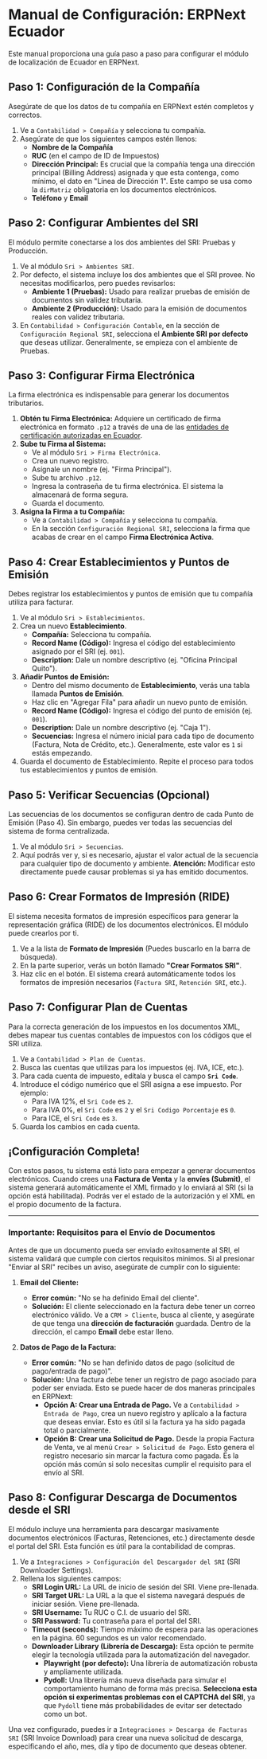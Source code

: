 # Manual de Configuración: ERPNext Ecuador

Este manual proporciona una guía paso a paso para configurar el módulo de localización de Ecuador en ERPNext.

## Paso 1: Configuración de la Compañía

Asegúrate de que los datos de tu compañía en ERPNext estén completos y correctos.
1.  Ve a `Contabilidad > Compañía` y selecciona tu compañía.
2.  Asegúrate de que los siguientes campos estén llenos:
    -   **Nombre de la Compañía**
    -   **RUC** (en el campo de ID de Impuestos)
    -   **Dirección Principal:** Es crucial que la compañía tenga una dirección principal (Billing Address) asignada y que esta contenga, como mínimo, el dato en "Línea de Dirección 1". Este campo se usa como la `dirMatriz` obligatoria en los documentos electrónicos.
    -   **Teléfono** y **Email**

## Paso 2: Configurar Ambientes del SRI

El módulo permite conectarse a los dos ambientes del SRI: Pruebas y Producción.
1.  Ve al módulo `Sri > Ambientes SRI`.
2.  Por defecto, el sistema incluye los dos ambientes que el SRI provee. No necesitas modificarlos, pero puedes revisarlos:
    -   **Ambiente 1 (Pruebas):** Usado para realizar pruebas de emisión de documentos sin validez tributaria.
    -   **Ambiente 2 (Producción):** Usado para la emisión de documentos reales con validez tributaria.
3.  En `Contabilidad > Configuración Contable`, en la sección de `Configuración Regional SRI`, selecciona el **Ambiente SRI por defecto** que deseas utilizar. Generalmente, se empieza con el ambiente de Pruebas.

## Paso 3: Configurar Firma Electrónica

La firma electrónica es indispensable para generar los documentos tributarios.
1.  **Obtén tu Firma Electrónica:** Adquiere un certificado de firma electrónica en formato `.p12` a través de una de las [entidades de certificación autorizadas en Ecuador](https://www.google.com/search?q=entidades+de+certificacion+autorizadas+ecuador).
2.  **Sube tu Firma al Sistema:**
    -   Ve al módulo `Sri > Firma Electrónica`.
    -   Crea un nuevo registro.
    -   Asígnale un nombre (ej. "Firma Principal").
    -   Sube tu archivo `.p12`.
    -   Ingresa la contraseña de tu firma electrónica. El sistema la almacenará de forma segura.
    -   Guarda el documento.
3.  **Asigna la Firma a tu Compañía:**
    -   Ve a `Contabilidad > Compañía` y selecciona tu compañía.
    -   En la sección `Configuración Regional SRI`, selecciona la firma que acabas de crear en el campo **Firma Electrónica Activa**.

## Paso 4: Crear Establecimientos y Puntos de Emisión

Debes registrar los establecimientos y puntos de emisión que tu compañía utiliza para facturar.
1.  Ve al módulo `Sri > Establecimientos`.
2.  Crea un nuevo **Establecimiento**.
    -   **Compañía:** Selecciona tu compañía.
    -   **Record Name (Código):** Ingresa el código del establecimiento asignado por el SRI (ej. `001`).
    -   **Description:** Dale un nombre descriptivo (ej. "Oficina Principal Quito").
3.  **Añadir Puntos de Emisión:**
    -   Dentro del mismo documento de **Establecimiento**, verás una tabla llamada **Puntos de Emisión**.
    -   Haz clic en "Agregar Fila" para añadir un nuevo punto de emisión.
    -   **Record Name (Código):** Ingresa el código del punto de emisión (ej. `001`).
    -   **Description:** Dale un nombre descriptivo (ej. "Caja 1").
    -   **Secuencias:** Ingresa el número inicial para cada tipo de documento (Factura, Nota de Crédito, etc.). Generalmente, este valor es `1` si estás empezando.
4.  Guarda el documento de Establecimiento. Repite el proceso para todos tus establecimientos y puntos de emisión.

## Paso 5: Verificar Secuencias (Opcional)

Las secuencias de los documentos se configuran dentro de cada Punto de Emisión (Paso 4). Sin embargo, puedes ver todas las secuencias del sistema de forma centralizada.
1.  Ve al módulo `Sri > Secuencias`.
2.  Aquí podrás ver y, si es necesario, ajustar el valor actual de la secuencia para cualquier tipo de documento y ambiente. **Atención:** Modificar esto directamente puede causar problemas si ya has emitido documentos.

## Paso 6: Crear Formatos de Impresión (RIDE)

El sistema necesita formatos de impresión específicos para generar la representación gráfica (RIDE) de los documentos electrónicos. El módulo puede crearlos por ti.

1.  Ve a la lista de **Formato de Impresión** (Puedes buscarlo en la barra de búsqueda).
2.  En la parte superior, verás un botón llamado **"Crear Formatos SRI"**.
3.  Haz clic en el botón. El sistema creará automáticamente todos los formatos de impresión necesarios (`Factura SRI`, `Retención SRI`, etc.).

## Paso 7: Configurar Plan de Cuentas

Para la correcta generación de los impuestos en los documentos XML, debes mapear tus cuentas contables de impuestos con los códigos que el SRI utiliza.

1.  Ve a `Contabilidad > Plan de Cuentas`.
2.  Busca las cuentas que utilizas para los impuestos (ej. IVA, ICE, etc.).
3.  Para cada cuenta de impuesto, edítala y busca el campo **`Sri Code`**.
4.  Introduce el código numérico que el SRI asigna a ese impuesto. Por ejemplo:
    -   Para IVA 12%, el `Sri Code` es `2`.
    -   Para IVA 0%, el `Sri Code` es `2` y el `Sri Codigo Porcentaje` es `0`.
    -   Para ICE, el `Sri Code` es `3`.
5.  Guarda los cambios en cada cuenta.

## ¡Configuración Completa!

Con estos pasos, tu sistema está listo para empezar a generar documentos electrónicos. Cuando crees una **Factura de Venta** y la **envíes (Submit)**, el sistema generará automáticamente el XML firmado y lo enviará al SRI (si la opción está habilitada). Podrás ver el estado de la autorización y el XML en el propio documento de la factura.

---

### **Importante: Requisitos para el Envío de Documentos**

Antes de que un documento pueda ser enviado exitosamente al SRI, el sistema validará que cumple con ciertos requisitos mínimos. Si al presionar "Enviar al SRI" recibes un aviso, asegúrate de cumplir con lo siguiente:

1.  **Email del Cliente:**
    -   **Error común:** "No se ha definido Email del cliente".
    -   **Solución:** El cliente seleccionado en la factura debe tener un correo electrónico válido. Ve a `CRM > Cliente`, busca al cliente, y asegúrate de que tenga una **dirección de facturación** guardada. Dentro de la dirección, el campo **Email** debe estar lleno.

2.  **Datos de Pago de la Factura:**
    -   **Error común:** "No se han definido datos de pago (solicitud de pago/entrada de pago)".
    -   **Solución:** Una factura debe tener un registro de pago asociado para poder ser enviada. Esto se puede hacer de dos maneras principales en ERPNext:
        -   **Opción A: Crear una Entrada de Pago.** Ve a `Contabilidad > Entrada de Pago`, crea un nuevo registro y aplícalo a la factura que deseas enviar. Esto es útil si la factura ya ha sido pagada total o parcialmente.
        -   **Opción B: Crear una Solicitud de Pago.** Desde la propia Factura de Venta, ve al menú `Crear > Solicitud de Pago`. Esto genera el registro necesario sin marcar la factura como pagada. Es la opción más común si solo necesitas cumplir el requisito para el envío al SRI.

## Paso 8: Configurar Descarga de Documentos desde el SRI

El módulo incluye una herramienta para descargar masivamente documentos electrónicos (Facturas, Retenciones, etc.) directamente desde el portal del SRI. Esta función es útil para la contabilidad de compras.

1.  Ve a `Integraciones > Configuración del Descargador del SRI` (SRI Downloader Settings).
2.  Rellena los siguientes campos:
    -   **SRI Login URL:** La URL de inicio de sesión del SRI. Viene pre-llenada.
    -   **SRI Target URL:** La URL a la que el sistema navegará después de iniciar sesión. Viene pre-llenada.
    -   **SRI Username:** Tu RUC o C.I. de usuario del SRI.
    -   **SRI Password:** Tu contraseña para el portal del SRI.
    -   **Timeout (seconds):** Tiempo máximo de espera para las operaciones en la página. 60 segundos es un valor recomendado.
    -   **Downloader Library (Librería de Descarga):** Esta opción te permite elegir la tecnología utilizada para la automatización del navegador.
        -   **Playwright (por defecto):** Una librería de automatización robusta y ampliamente utilizada.
        -   **Pydoll:** Una librería más nueva diseñada para simular el comportamiento humano de forma más precisa. **Selecciona esta opción si experimentas problemas con el CAPTCHA del SRI**, ya que `Pydoll` tiene más probabilidades de evitar ser detectado como un bot.

Una vez configurado, puedes ir a `Integraciones > Descarga de Facturas SRI` (SRI Invoice Download) para crear una nueva solicitud de descarga, especificando el año, mes, día y tipo de documento que deseas obtener.
